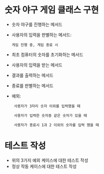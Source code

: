 # 숫자 야구 게임 클래스 구현
  
  - 숫자 야구를 진행하는 메서드
  
  - 사용자의 입력을 판별하는 메서드: 
  
        게임 진행 중, 게임 종료 시
  
  - 최초 컴퓨터의 숫자를 초기화하는 메서드
  
  - 사용자의 입력을 받는 메서드
  
  - 결과를 출력하는 메서드
  
  - 종료를 판별하는 메서드

  - 예외: 
  
         사용자가 3자리 숫자 이외를 입력했을 때
  
         사용자가 입력한 숫자중 같은 숫자가 있을 때
         
         사용자가 종료시 1과 2 이외의 숫자를 입력 했을 때
         
# 테스트 작성
  
  - 위의 3가지 예외 케이스에 대한 테스트 작성
  - 정상 작동 케이스에 대한 테스트 작성
